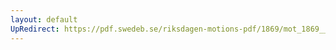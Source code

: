 ```yaml
---
layout: default
UpRedirect: https://pdf.swedeb.se/riksdagen-motions-pdf/1869/mot_1869__ak__00010/mot_1869__ak__00010_002.pdf
---
```

